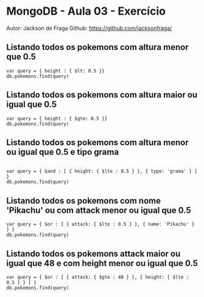 # MongoDB - Aula 03 - Exercício
Autor: Jackson de Fraga
Github: https://github.com/jacksonfraga/

## Listando todos os pokemons com altura menor que 0.5

```
var query = { height : { $lt: 0.5 }}
db.pokemons.find(query)
```

## Listando todos os pokemons com altura maior ou igual que 0.5

```
var query = { height : { $gte: 0.5 }}
db.pokemons.find(query)
```

## Listando todos os pokemons com altura menor ou igual que 0.5 e tipo grama

```

var query = { $and : [ { height: { $lte : 0.5 } }, { type: 'grama' } ] }
db.pokemons.find(query)
```

## Listando todos os pokemons com nome 'Pikachu' ou com attack menor ou igual que 0.5

```
var query = { $or : [ { attack: { $lte : 0.5 } }, { name: 'Pikachu' } ] }
db.pokemons.find(query)
```

## Listando todos os pokemons attack maior ou igual que 48 e com height menor ou igual que 0.5

```
var query = { $or : [ { attack: { $gte : 48 } }, { height: { $lte : 0.5 } } ] }
db.pokemons.find(query)
```
